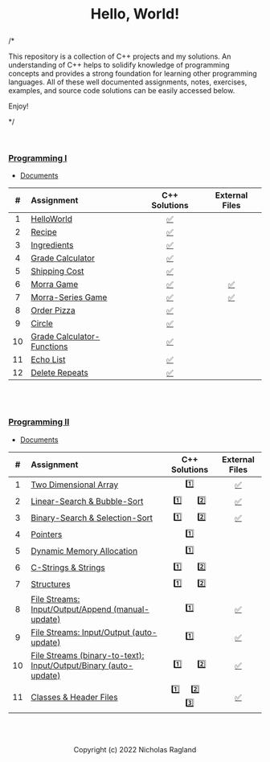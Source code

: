 # <p align="center"> Hello, World! </p>

/*

This repository is a collection of C++ projects and my solutions. An understanding of C++ helps to solidify knowledge of programming concepts and provides a strong foundation for learning other programming languages. All of these well documented assignments, notes, exercises, examples, and source code solutions can be easily accessed below.

Enjoy! 

*/

<br>

### [Programming I](/programming-I)
* [Documents](programming-I/docs/)

| # | Assignment | C++ Solutions | External Files |
|:---:|:---|:---:|:---:|
| 1 | [HelloWorld](programming-I/assignments/01-helloworld/docs/FA_A1_HelloWorld.pdf) | [:white_check_mark:](./programming-I/assignments/01-helloworld/HelloWorld.cpp) |  |
| 2 | [Recipe](programming-I/assignments/02-recipe/docs/FA_A2_Recipe.pdf) | [:white_check_mark:](./programming-I/assignments/02-recipe/recipe.cpp) |  | 
| 3 | [Ingredients](programming-I/assignments/03-ingredients/docs/FA_A3_Ingredient.pdf) | [:white_check_mark:](./programming-I/assignments/03-ingredients/ingredients.cpp) |  | 
| 4 | [Grade Calculator](programming-I/assignments/04-gradeCalc/docs/FA_A4_gradeCalc.pdf) | [:white_check_mark:](./programming-I/assignments/04-gradeCalc/gradeCalc.cpp) |  | 
| 5 | [Shipping Cost](programming-I/assignments/05-shippingCost/docs/FA_A5_shipping_Cost.pdf) | [:white_check_mark:](./programming-I/assignments/05-shippingCost/shippingCost.cpp) |  | 
| 6 | [Morra Game](programming-I/assignments/06-morra/docs/FA_A6_Morra.pdf) | [:white_check_mark:](./programming-I/assignments/06-morra/morra.cpp) |  [:white_check_mark:](./programming-I/assignments/06-morra/result.txt) |
| 7 | [Morra-Series Game](programming-I/assignments/07-morraSeries/docs/FA_A7_MorraSerries.pdf) | [:white_check_mark:](./programming-I/assignments/07-morraSeries/morraSeries.cpp) | [:white_check_mark:](./programming-I/assignments/07-morraSeries) | 
| 8 | [Order Pizza](programming-I/assignments/08-pizza/docs/FA_A8_Pizza.pdf) | [:white_check_mark:](./programming-I/assignments/08-pizza/pizza.cpp) |  |
| 9 | [Circle](programming-I/assignments/09-circleArea/docs/FA_A9CircleArea.pdf) | [:white_check_mark:](./programming-I/assignments/09-circleArea/circleArea.cpp) |  | 
| 10 | [Grade Calculator-Functions](programming-I/assignments/10-gradeCalc2/) | [:white_check_mark:](./programming-I/assignments/10-gradeCalc2/gradeCalc_2.cpp) |  | 
| 11 | [Echo List](programming-I/assignments/11-echoList/) | [:white_check_mark:](./programming-I/assignments/11-echoList/echoAList.cpp) |  | 
| 12 | [Delete Repeats](programming-I/assignments/12-deleteRepeats/docs/FA_A12_DeleteRepeats.pdf) | [:white_check_mark:](./programming-I/assignments/12-deleteRepeats/deleteRepeats.cpp) |  |  
<br>
<br>

### [Programming II](/programming-II)
* [Documents](programming-II/docs/)

| # | Assignment | C++ Solutions | External Files |
|:---:|:---|:---:|:---:|
| 1 | [Two Dimensional Array](programming-II/assignments/01-twoDimensionalArray/docs/Assignment_1.pdf) | [:one:](./programming-II/assignments/01-twoDimensionalArray/assignment_1.cpp)| [:white_check_mark:](./programming-II/assignments/01-twoDimensionalArray) |
| 2 | [Linear-Search & Bubble-Sort](programming-II/assignments/02-linearSearch-BubbleSort/docs/Assignment_2.pdf) | [:one:](./programming-II/assignments/02-linearSearch-BubbleSort/assignment_2.1.cpp)  &nbsp;  &nbsp;  &nbsp;  [:two:](./programming-II/assignments/02-linearSearch-BubbleSort/assignment_2.2.cpp) | [:white_check_mark:](./programming-II/assignments/02-linearSearch-BubbleSort) |
| 3 | [Binary-Search & Selection-Sort](programming-II/assignments/03-binarySearch-selectionSort/docs/Assignment_3.pdf) | [:one:](./programming-II/assignments/03-binarySearch-selectionSort/assignment_3.1.cpp)  &nbsp;  &nbsp;  &nbsp;  [:two:](./programming-II/assignments/03-binarySearch-selectionSort/assignment_3.2.cpp) | [:white_check_mark:](./programming-II/assignments/03-binarySearch-selectionSort) |
| 4 | [Pointers](programming-II/assignments/04-pointers/docs/Assignment_4.pdf) | [:one:](./programming-II/assignments/04-pointers/assignment_4.cpp) |  |
| 5 | [Dynamic Memory Allocation](programming-II/assignments/05-dynamicMemoryAllocation/docs/Assignment_5.pdf) | [:one:](./programming-II/assignments/05-dynamicMemoryAllocation/assignment_5.cpp) |  |
| 6 | [C-Strings & Strings](programming-II/assignments/06-cString-string/docs/Assignment_6.pdf) | [:one:](./programming-II/assignments/06-cString-string/assignment_6.1.cpp)  &nbsp;  &nbsp;  &nbsp;  [:two:](./programming-II/assignments/06-cString-string/assignment_6.2.cpp) |  |
| 7 | [Structures](programming-II/assignments/07-structures/docs/Assignment_7.pdf) | [:one:](./programming-II/assignments/07-structures/assignment_7.1.cpp)  &nbsp;  &nbsp;  &nbsp;  [:two:](./programming-II/assignments/07-structures/assignment_7.2.cpp) |  |
| 8 | [File Streams: Input/Output/Append (manual-update)](programming-II/assignments/08-fstream-manualUpdate/docs/Assignment_8.pdf) | [:one:](./programming-II/assignments/08-fstream-manualUpdate/assignment_8.cpp) | [:white_check_mark:](./programming-II/assignments/08-fstream-manualUpdate) |
| 9 | [File Streams: Input/Output (auto-update)](programming-II/assignments/09-fstream-autoUpdate/docs/Assignment_9.pdf) | [:one:](./programming-II/assignments/09-fstream-autoUpdate/assignment_9.cpp) | [:white_check_mark:](./programming-II/assignments/09-fstream-autoUpdate) |
| 10 | [File Streams (binary-to-text): Input/Output/Binary (auto-update)](programming-II/assignments/10-fstream-autoUpdate-binaryToText/docs/Assignment_10.pdf) | [:one:](./programming-II/assignments/10-fstream-autoUpdate-binaryToText/assignment_10.1.cpp)  &nbsp;  &nbsp;  &nbsp;  [:two:](./programming-II/assignments/10-fstream-autoUpdate-binaryToText/assignment_10.2.cpp) | [:white_check_mark:](./programming-II/assignments/10-fstream-autoUpdate-binaryToText/) |
| 11 | [Classes & Header Files](programming-II/assignments/11-classes-headerFiles/docs/Assignment_11.pdf) | [:one:](./programming-II/assignments/11-classes-headerFiles/SportName.cpp)  &nbsp;  &nbsp;  [:two:](./programming-II/assignments/11-classes-headerFiles/Date.cpp)  &nbsp;  &nbsp;  [:three:](./programming-II/assignments/11-classes-headerFiles/Sport.cpp) | [:white_check_mark:](./programming-II/assignments/11-classes-headerFiles) |

<br>
<br>

<p align="center"> Copyright (c) 2022 Nicholas Ragland </p>
